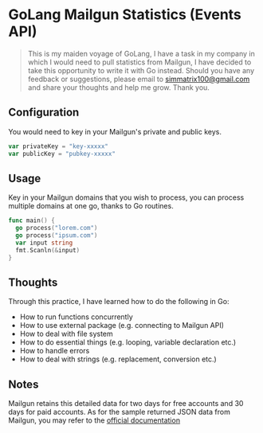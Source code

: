 # GoLang Mailgun Statistics (Events API)

> This is my maiden voyage of GoLang, I have a task in my company in which I would need to pull statistics from Mailgun, I have decided to take this opportunity to write it with Go instead. Should you have any feedback or suggestions, please email to simmatrix100@gmail.com and share your thoughts and help me grow. Thank you.

## Configuration

You would need to key in your Mailgun's private and public keys.

```go
var privateKey = "key-xxxxx"
var publicKey = "pubkey-xxxxx"
```

## Usage

Key in your Mailgun domains that you wish to process, you can process multiple domains at one go, thanks to Go routines.

```go
func main() {
  go process("lorem.com")
  go process("ipsum.com")
  var input string
  fmt.Scanln(&input)
}
```

## Thoughts

Through this practice, I have learned how to do the following in Go:

- How to run functions concurrently
- How to use external package (e.g. connecting to Mailgun API)
- How to deal with file system
- How to do essential things (e.g. looping, variable declaration etc.)
- How to handle errors
- How to deal with strings (e.g. replacement, conversion etc.)

## Notes

Mailgun retains this detailed data for two days for free accounts and 30 days for paid accounts. As for the sample returned JSON data from Mailgun, you may refer to the [official documentation](https://documentation.mailgun.com/en/latest/api-events.html#event-structure)
